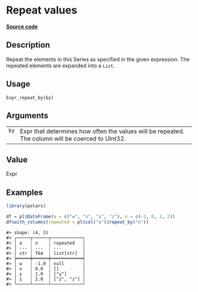 

# Repeat values

[**Source code**](https://github.com/pola-rs/r-polars/tree/c47431ca69622f79ed7a3f1d7bfee6075ffabfee/R/expr__expr.R#L2102)

## Description

Repeat the elements in this Series as specified in the given expression.
The repeated elements are expanded into a <code>List</code>.

## Usage

<pre><code class='language-R'>Expr_repeat_by(by)
</code></pre>

## Arguments

<table>
<tr>
<td style="white-space: nowrap; font-family: monospace; vertical-align: top">
<code id="Expr_repeat_by_:_by">by</code>
</td>
<td>
Expr that determines how often the values will be repeated. The column
will be coerced to UInt32.
</td>
</tr>
</table>

## Value

Expr

## Examples

``` r
library(polars)

df = pl$DataFrame(a = c("w", "x", "y", "z"), n = c(-1, 0, 1, 2))
df$with_columns(repeated = pl$col("a")$repeat_by("n"))
```

    #> shape: (4, 3)
    #> ┌─────┬──────┬────────────┐
    #> │ a   ┆ n    ┆ repeated   │
    #> │ --- ┆ ---  ┆ ---        │
    #> │ str ┆ f64  ┆ list[str]  │
    #> ╞═════╪══════╪════════════╡
    #> │ w   ┆ -1.0 ┆ null       │
    #> │ x   ┆ 0.0  ┆ []         │
    #> │ y   ┆ 1.0  ┆ ["y"]      │
    #> │ z   ┆ 2.0  ┆ ["z", "z"] │
    #> └─────┴──────┴────────────┘
